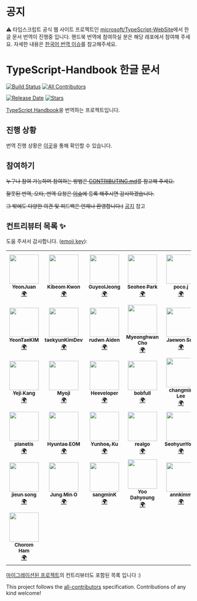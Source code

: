 # 공지

⚠️ 타입스크립트 공식 웹 사이트 프로젝트인 [microsoft/TypeScript-WebSite](https://github.com/microsoft/TypeScript-Website)에서 한글 문서 번역이 진행중 입니다. 핸드북 번역에 참여하실 분은 해당 레포에서 참여해 주세요. 자세한 내용은 [한국어 번역 이슈](https://github.com/microsoft/TypeScript-Website/issues/910)를 참고해주세요.

# TypeScript-Handbook 한글 문서

[![Build Status](https://api.travis-ci.com/typescript-kr/typescript-kr.github.io.svg?branch=master)](https://travis-ci.com/github/typescript-kr/typescript-kr.github.io) <!-- ALL-CONTRIBUTORS-BADGE:START - Do not remove or modify this section -->
[![All Contributors](https://img.shields.io/badge/all_contributors-41-orange.svg?style=flat-square)](#contributors-)
<!-- ALL-CONTRIBUTORS-BADGE:END -->
[![Release Date](https://img.shields.io/github/release-date/typescript-kr/typescript-kr.github.io)](https://github.com/typescript-kr/typescript-kr.github.io/releases)<!-- RELEASE-DATE-BADGE:END -->
[![Stars](https://img.shields.io/github/stars/typescript-kr/typescript-kr.github.io)](https://github.com/typescript-kr/typescript-kr.github.io/stargazers)<!-- STARS-BADGE:END -->

[TypeScript Handbook](https://www.typescriptlang.org/docs/home.html)을 번역하는 프로젝트입니다.

## 진행 상황

번역 진행 상황은 [이곳](https://github.com/typescript-kr/typescript-kr.github.io/projects)을 통해 확인할 수 있습니다.

## 참여하기

~~누구나 참여 가능하며 참여하는 방법은 [CONTRIBUTING.md](https://github.com/typescript-kr/typescript-kr.github.io/blob/master/CONTRIBUTING.md)를 참고해 주세요.~~

~~잘못된 번역, 오타, 번역 요청은 [이슈](https://github.com/typescript-kr/typescript-kr.github.io/issues)에 등록 해주시면 감사하겠습니다.~~

~~그 밖에도 다양한 의견 및 피드백은 언제나 환영합니다:)~~ [공지](#공지) 참고

## 컨트리뷰터 목록 ✨

도움 주셔서 감사합니다. ([emoji key](https://allcontributors.org/docs/en/emoji-key)):

<!-- ALL-CONTRIBUTORS-LIST:START - Do not remove or modify this section -->
<!-- prettier-ignore-start -->
<!-- markdownlint-disable -->
<table>
  <tr>
    <td align="center"><a href="https://github.com/yeonjuan/dev-blog"><img src="https://avatars3.githubusercontent.com/u/41323220?v=4" width="80px;" alt=""/><br /><sub><b>YeonJuan</b></sub></a><br /><a href="#translation-yeonjuan" title="Translation">🌍</a></td>
    <td align="center"><a href="https://github.com/Bumkeyy"><img src="https://avatars0.githubusercontent.com/u/16663226?v=4" width="80px;" alt=""/><br /><sub><b>Kibeom Kwon</b></sub></a><br /><a href="#translation-Bumkeyy" title="Translation">🌍</a></td>
    <td align="center"><a href="https://guyeol.github.io"><img src="https://avatars3.githubusercontent.com/u/7357413?v=4" width="80px;" alt=""/><br /><sub><b>GuyeolJeong</b></sub></a><br /><a href="#translation-guyeol" title="Translation">🌍</a></td>
    <td align="center"><a href="https://github.com/dvlprsh"><img src="https://avatars1.githubusercontent.com/u/48552752?v=4" width="80px;" alt=""/><br /><sub><b>Seohee Park</b></sub></a><br /><a href="#translation-dvlprsh" title="Translation">🌍</a></td>
    <td align="center"><a href="https://devjang.github.io"><img src="https://avatars1.githubusercontent.com/u/23068523?v=4" width="80px;" alt=""/><br /><sub><b>poco.j</b></sub></a><br /><a href="#translation-devJang" title="Translation">🌍</a></td>
    <td align="center"><a href="http://ysm.sh"><img src="https://avatars2.githubusercontent.com/u/18487241?v=4" width="80px;" alt=""/><br /><sub><b>Sungmin Chris Yang</b></sub></a><br /><a href="#translation-ysm0622" title="Translation">🌍</a></td>
    <td align="center"><a href="https://github.com/publisherKim"><img src="https://avatars1.githubusercontent.com/u/20119283?v=4" width="80px;" alt=""/><br /><sub><b>publisherKim</b></sub></a><br /><a href="#translation-publisherKim" title="Translation">🌍</a></td>
    <td align="center"><a href="https://github.com/yeonggyulim"><img src="https://avatars2.githubusercontent.com/u/36085009?v=4" width="80px;" alt=""/><br /><sub><b>Yeonggyu Lim</b></sub></a><br /><a href="#translation-yeonggyulim" title="Translation">🌍</a></td>
  </tr>
  <tr>
    <td align="center"><a href="https://github.com/urbanscenery"><img src="https://avatars2.githubusercontent.com/u/25319263?v=4" width="80px;" alt=""/><br /><sub><b>YeonTaeKIM</b></sub></a><br /><a href="#translation-urbanscenery" title="Translation">🌍</a></td>
    <td align="center"><a href="https://github.com/taekyunKimDev"><img src="https://avatars2.githubusercontent.com/u/28584029?v=4" width="80px;" alt=""/><br /><sub><b>taekyunKimDev</b></sub></a><br /><a href="#translation-taekyunKimDev" title="Translation">🌍</a></td>
    <td align="center"><a href="https://jiimy.github.io"><img src="https://avatars1.githubusercontent.com/u/24261724?v=4" width="80px;" alt=""/><br /><sub><b>rudwn Aiden</b></sub></a><br /><a href="#translation-jiimy" title="Translation">🌍</a></td>
    <td align="center"><a href="https://github.com/hellomhc"><img src="https://avatars0.githubusercontent.com/u/29670732?v=4" width="80px;" alt=""/><br /><sub><b>Myeonghwan Cho</b></sub></a><br /><a href="#translation-hellomhc" title="Translation">🌍</a></td>
    <td align="center"><a href="https://overcurried.com"><img src="https://avatars2.githubusercontent.com/u/28680594?v=4" width="80px;" alt=""/><br /><sub><b> Jaewon Seo</b></sub></a><br /><a href="#translation-ENvironmentSet" title="Translation">🌍</a></td>
    <td align="center"><a href="https://www.linkedin.com/in/taemin-shin-abba95195/"><img src="https://avatars0.githubusercontent.com/u/24709996?v=4" width="80px;" alt=""/><br /><sub><b>Taemin Shin</b></sub></a><br /><a href="#translation-cprayer" title="Translation">🌍</a></td>
    <td align="center"><a href="https://github.com/badger93"><img src="https://avatars1.githubusercontent.com/u/38435151?v=4" width="80px;" alt=""/><br /><sub><b>badger93</b></sub></a><br /><a href="#translation-badger93" title="Translation">🌍</a></td>
    <td align="center"><a href="https://github.com/kok202"><img src="https://avatars2.githubusercontent.com/u/39543643?v=4" width="80px;" alt=""/><br /><sub><b>kok202</b></sub></a><br /><a href="#translation-kok202" title="Translation">🌍</a></td>
  </tr>
  <tr>
    <td align="center"><a href="https://github.com/ye-geeee"><img src="https://avatars1.githubusercontent.com/u/60929159?v=4" width="80px;" alt=""/><br /><sub><b>Yeji Kang</b></sub></a><br /><a href="#translation-ye-geeee" title="Translation">🌍</a></td>
    <td align="center"><a href="https://github.com/Myoji"><img src="https://avatars2.githubusercontent.com/u/12138415?v=4" width="80px;" alt=""/><br /><sub><b>Myoji</b></sub></a><br /><a href="#translation-Myoji" title="Translation">🌍</a></td>
    <td align="center"><a href="https://heeveloper.github.io/"><img src="https://avatars3.githubusercontent.com/u/17620671?v=4" width="80px;" alt=""/><br /><sub><b>Heeveloper</b></sub></a><br /><a href="#translation-heeveloper" title="Translation">🌍</a></td>
    <td align="center"><a href="https://github.com/bobfull"><img src="https://avatars1.githubusercontent.com/u/48228621?v=4" width="80px;" alt=""/><br /><sub><b>bobfull</b></sub></a><br /><a href="#translation-bobfull" title="Translation">🌍</a></td>
    <td align="center"><a href="https://github.com/lcm6528"><img src="https://avatars2.githubusercontent.com/u/6929166?v=4" width="80px;" alt=""/><br /><sub><b>changmin Lee</b></sub></a><br /><a href="#translation-lcm6528" title="Translation">🌍</a></td>
    <td align="center"><a href="https://github.com/nmsohn"><img src="https://avatars0.githubusercontent.com/u/20067736?v=4" width="80px;" alt=""/><br /><sub><b>Hahn</b></sub></a><br /><a href="#translation-nmsohn" title="Translation">🌍</a></td>
    <td align="center"><a href="https://github.com/33577"><img src="https://avatars3.githubusercontent.com/u/34697855?v=4" width="80px;" alt=""/><br /><sub><b>33577</b></sub></a><br /><a href="#translation-33577" title="Translation">🌍</a></td>
    <td align="center"><a href="https://github.com/j0urneyK"><img src="https://avatars3.githubusercontent.com/u/62772873?v=4" width="80px;" alt=""/><br /><sub><b>Journey K</b></sub></a><br /><a href="#translation-j0urneyK" title="Translation">🌍</a></td>
  </tr>
  <tr>
    <td align="center"><a href="https://github.com/planetis"><img src="https://avatars1.githubusercontent.com/u/62644942?v=4" width="80px;" alt=""/><br /><sub><b>planetis</b></sub></a><br /><a href="#translation-planetis" title="Translation">🌍</a></td>
    <td align="center"><a href="https://velog.io/@eomttt"><img src="https://avatars2.githubusercontent.com/u/22593217?v=4" width="80px;" alt=""/><br /><sub><b>Hyuntae EOM</b></sub></a><br /><a href="#translation-eomttt" title="Translation">🌍</a></td>
    <td align="center"><a href="http://samsara-ku.github.io"><img src="https://avatars3.githubusercontent.com/u/59246456?v=4" width="80px;" alt=""/><br /><sub><b>Yunhoe, Ku</b></sub></a><br /><a href="#translation-samsara-ku" title="Translation">🌍</a></td>
    <td align="center"><a href="https://github.com/realgoways"><img src="https://avatars3.githubusercontent.com/u/15275415?v=4" width="80px;" alt=""/><br /><sub><b>realgo</b></sub></a><br /><a href="#translation-realgoways" title="Translation">🌍</a></td>
    <td align="center"><a href="https://github.com/seohyun0120"><img src="https://avatars3.githubusercontent.com/u/35247295?v=4" width="80px;" alt=""/><br /><sub><b>SeohyunYoon</b></sub></a><br /><a href="#translation-seohyun0120" title="Translation">🌍</a></td>
    <td align="center"><a href="https://github.com/SeokHyeonChin"><img src="https://avatars1.githubusercontent.com/u/29259037?v=4" width="80px;" alt=""/><br /><sub><b>진석현</b></sub></a><br /><a href="#translation-SeokHyeonChin" title="Translation">🌍</a></td>
    <td align="center"><a href="https://github.com/ssMinji"><img src="https://avatars1.githubusercontent.com/u/44194800?v=4" width="80px;" alt=""/><br /><sub><b>ssMinji</b></sub></a><br /><a href="#translation-ssMinji" title="Translation">🌍</a></td>
    <td align="center"><a href="https://github.com/ss-won"><img src="https://avatars3.githubusercontent.com/u/31684481?v=4" width="80px;" alt=""/><br /><sub><b>Wish Jung</b></sub></a><br /><a href="#translation-ss-won" title="Translation">🌍</a></td>
  </tr>
  <tr>
    <td align="center"><a href="https://github.com/zigsong"><img src="https://avatars2.githubusercontent.com/u/44080404?v=4" width="80px;" alt=""/><br /><sub><b>jieun song</b></sub></a><br /><a href="#translation-zigsong" title="Translation">🌍</a></td>
    <td align="center"><a href="https://blog.naver.com/owjs3901"><img src="https://avatars1.githubusercontent.com/u/12480623?v=4" width="80px;" alt=""/><br /><sub><b>Jung Min O</b></sub></a><br /><a href="#translation-owjs3901" title="Translation">🌍</a></td>
    <td align="center"><a href="https://github.com/sangminK"><img src="https://avatars2.githubusercontent.com/u/47021861?v=4" width="80px;" alt=""/><br /><sub><b>sangminK</b></sub></a><br /><a href="#translation-sangminK" title="Translation">🌍</a></td>
    <td align="center"><a href="https://github.com/dhyoo99"><img src="https://avatars0.githubusercontent.com/u/55521320?v=4" width="80px;" alt=""/><br /><sub><b>Yoo Dahyoung</b></sub></a><br /><a href="#translation-dhyoo99" title="Translation">🌍</a></td>
    <td align="center"><a href="https://c11.kr/dyb0"><img src="https://avatars2.githubusercontent.com/u/27846161?v=4" width="80px;" alt=""/><br /><sub><b>annkimm</b></sub></a><br /><a href="#translation-annkimm" title="Translation">🌍</a></td>
    <td align="center"><a href="https://github.com/whoo3474"><img src="https://avatars3.githubusercontent.com/u/23617635?v=4" width="80px;" alt=""/><br /><sub><b>JeongMin Woo</b></sub></a><br /><a href="#translation-whoo3474" title="Translation">🌍</a></td>
    <td align="center"><a href="https://github.com/sooyun429"><img src="https://avatars2.githubusercontent.com/u/52682721?v=4" width="80px;" alt=""/><br /><sub><b>sooyun429</b></sub></a><br /><a href="#translation-sooyun429" title="Translation">🌍</a></td>
    <td align="center"><a href="https://velog.io/@hanameee"><img src="https://avatars3.githubusercontent.com/u/25149664?v=4" width="80px;" alt=""/><br /><sub><b>hannahbanana</b></sub></a><br /><a href="#translation-hanameee" title="Translation">🌍</a></td>
  </tr>
  <tr>
    <td align="center"><a href="https://github.com/chorom-ham"><img src="https://avatars0.githubusercontent.com/u/52379950?v=4" width="80px;" alt=""/><br /><sub><b>Chorom Ham</b></sub></a><br /><a href="#translation-chorom-ham" title="Translation">🌍</a></td>
  </tr>
</table>

<!-- markdownlint-enable -->
<!-- prettier-ignore-end -->
<!-- ALL-CONTRIBUTORS-LIST:END -->

[마이그레이션된 프로젝트](https://github.com/yeonjuan/TypeScript-Handbook-ko)의 컨트리뷰터도 포함된 목록 입니다 :)

This project follows the [all-contributors](https://github.com/all-contributors/all-contributors) specification. Contributions of any kind welcome!

